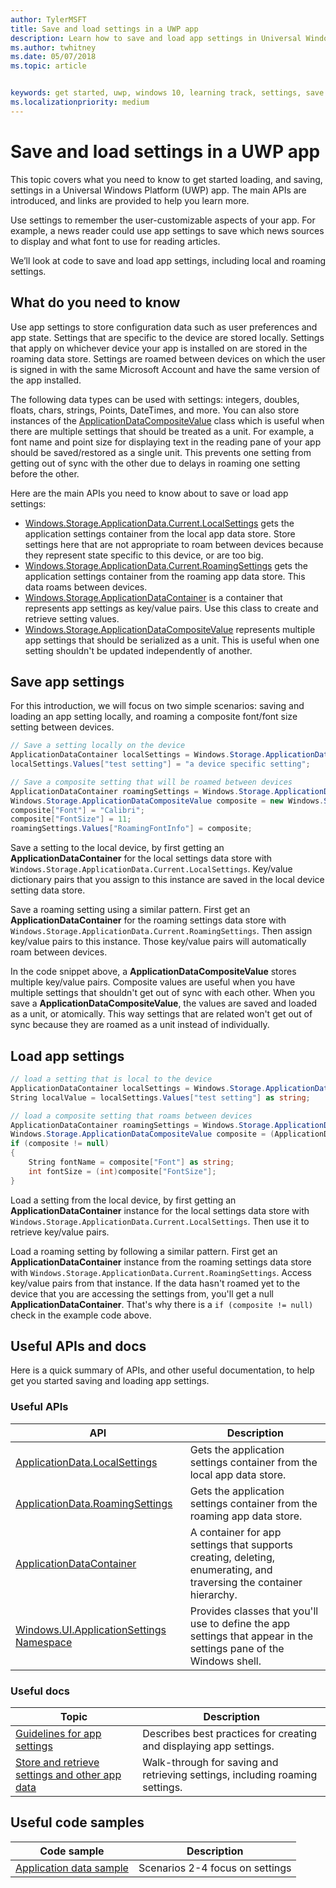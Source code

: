 ```yaml
---
author: TylerMSFT
title: Save and load settings in a UWP app
description: Learn how to save and load app settings in Universal Windows Platform apps.
ms.author: twhitney
ms.date: 05/07/2018
ms.topic: article


keywords: get started, uwp, windows 10, learning track, settings, save settings, load settings
ms.localizationpriority: medium
---
```

# Save and load settings in a UWP app

This topic covers what you need to know to get started loading, and saving, settings in a Universal Windows Platform (UWP) app. The main APIs are introduced, and links are provided to help you learn more.

Use settings to remember the user-customizable aspects of your app. For example, a news reader could use app settings to save which news sources to display and what font to use for reading articles.

We’ll look at code to save and load app settings, including local and roaming settings.

## What do you need to know

Use app settings to store configuration data such as user preferences and app state.  Settings that are specific to the device are stored locally. Settings that apply on whichever device your app is installed on are stored in the roaming data store. Settings are roamed between devices on which the user is signed in with the same Microsoft Account and have the same version of the app installed.

The following data types can be used with settings: integers, doubles, floats, chars, strings, Points, DateTimes, and more. You can also store instances of the [ApplicationDataCompositeValue](https://docs.microsoft.com/uwp/api/Windows.Storage.ApplicationDataCompositeValue) class which is useful when there are multiple settings that should be treated as a unit. For example, a font name and point size for displaying text in the reading pane of your app should be saved/restored as a single unit. This prevents one setting from getting out of sync with the other due to delays in roaming one setting before the other.

Here are the main APIs you need to know about to save or load app settings:

- [Windows.Storage.ApplicationData.Current.LocalSettings](https://docs.microsoft.com/uwp/api/Windows.Storage.ApplicationData#Windows_Storage_ApplicationData_LocalSettings) gets the application settings container from the local app data store. Store settings here that are not appropriate to roam between devices because they represent state specific to this device, or are too big.
- [Windows.Storage.ApplicationData.Current.RoamingSettings](https://docs.microsoft.com/uwp/api/windows.storage.applicationdata.roamingsettings#Windows_Storage_ApplicationData_RoamingSettings) gets the application settings container from the roaming app data store. This data roams between devices.
- [Windows.Storage.ApplicationDataContainer](https://docs.microsoft.com/uwp/api/windows.storage.applicationdatacontainer) is a container that represents app settings as key/value pairs. Use this class to create and retrieve setting values.
- [Windows.Storage.ApplicationDataCompositeValue](https://docs.microsoft.com/uwp/api/Windows.Storage.ApplicationDataCompositeValue) represents multiple app settings that should be serialized as a unit. This is useful when one setting shouldn't be updated independently of another.

## Save app settings

For this introduction, we will focus on two simple scenarios: saving and loading an app setting locally, and roaming a composite font/font size setting between devices.

 ```csharp
// Save a setting locally on the device
ApplicationDataContainer localSettings = Windows.Storage.ApplicationData.Current.LocalSettings;
localSettings.Values["test setting"] = "a device specific setting";

// Save a composite setting that will be roamed between devices
ApplicationDataContainer roamingSettings = Windows.Storage.ApplicationData.Current.RoamingSettings;
Windows.Storage.ApplicationDataCompositeValue composite = new Windows.Storage.ApplicationDataCompositeValue();
composite["Font"] = "Calibri";
composite["FontSize"] = 11;
roamingSettings.Values["RoamingFontInfo"] = composite;
 ```

Save a setting to the local device, by first getting an **ApplicationDataContainer** for the local settings data store with `Windows.Storage.ApplicationData.Current.LocalSettings`. Key/value dictionary pairs that you assign to this instance are saved in the local device setting data store.

Save a roaming setting using a similar pattern. First get an **ApplicationDataContainer** for the roaming settings data store with `Windows.Storage.ApplicationData.Current.RoamingSettings`. Then assign key/value pairs to this instance.  Those key/value pairs will automatically roam between devices.

In the code snippet above, a  **ApplicationDataCompositeValue** stores multiple key/value pairs. Composite values are useful when you have multiple settings that shouldn't get out of sync with each other. When you save a **ApplicationDataCompositeValue**, the values are saved and loaded as a unit, or atomically. This way settings that are related won't get out of sync because they are roamed as a unit instead of individually.

## Load app settings

```csharp
// load a setting that is local to the device
ApplicationDataContainer localSettings = Windows.Storage.ApplicationData.Current.LocalSettings;
String localValue = localSettings.Values["test setting"] as string;

// load a composite setting that roams between devices
ApplicationDataContainer roamingSettings = Windows.Storage.ApplicationData.Current.RoamingSettings;
Windows.Storage.ApplicationDataCompositeValue composite = (ApplicationDataCompositeValue)roamingSettings.Values["RoamingFontInfo"];
if (composite != null)
{
    String fontName = composite["Font"] as string;
    int fontSize = (int)composite["FontSize"];
}
```

Load a setting from the local device, by first getting an **ApplicationDataContainer** instance for the local settings data store with `Windows.Storage.ApplicationData.Current.LocalSettings`. Then use it to retrieve key/value pairs.

Load a roaming setting by following a similar pattern. First get an **ApplicationDataContainer** instance from the roaming settings data store with `Windows.Storage.ApplicationData.Current.RoamingSettings`. Access key/value pairs from that instance. If the data hasn't roamed yet to the device that you are accessing the settings from, you'll get a null **ApplicationDataContainer**. That's why there is a `if (composite != null)` check in the example code above.

## Useful APIs and docs

Here is a quick summary of APIs, and other useful documentation, to help get you started saving and loading app settings.

### Useful APIs

| API | Description |
|------|---------------|
| [ApplicationData.LocalSettings](https://msdn.microsoft.com/library/windows/apps/windows.storage.applicationdata.temporaryfolder) | Gets the application settings container from the local app data store. |
| [ApplicationData.RoamingSettings](https://docs.microsoft.com/uwp/api/windows.storage.applicationdata.roamingsettings) | Gets the application settings container from the roaming app data store. |
| [ApplicationDataContainer](https://docs.microsoft.com/uwp/api/windows.storage.applicationdatacontainer) | A container for app settings that supports creating, deleting, enumerating, and traversing the container hierarchy. |
| [Windows.UI.ApplicationSettings Namespace](https://docs.microsoft.com/uwp/api/windows.ui.applicationsettings) | Provides classes that you'll use to define the app settings that appear in the settings pane of the Windows shell. |

### Useful docs

| Topic | Description |
|-------|----------------|
| [Guidelines for app settings](https://docs.microsoft.com/windows/uwp/design/app-settings/guidelines-for-app-settings) | Describes best practices for creating and displaying app settings. |
| [Store and retrieve settings and other app data](https://docs.microsoft.com/windows/uwp/design/app-settings/store-and-retrieve-app-data#create-and-read-a-local-file) | Walk-through for saving and retrieving settings, including roaming settings. |

## Useful code samples

| Code sample | Description |
|-----------------|---------------|
| [Application data sample](https://github.com/Microsoft/Windows-universal-samples/tree/master/Samples/ApplicationData) | Scenarios 2-4 focus on settings |